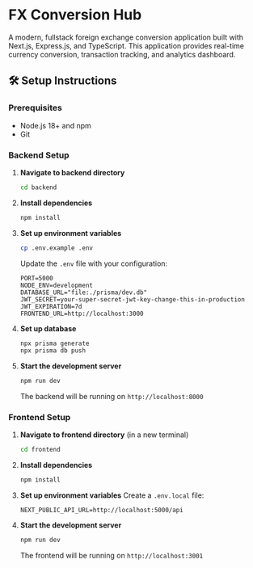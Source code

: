 # FX Conversion Hub

A modern, fullstack foreign exchange conversion application built with Next.js, Express.js, and TypeScript. This application provides real-time currency conversion, transaction tracking, and analytics dashboard.

## 🛠 Setup Instructions

### Prerequisites

- Node.js 18+ and npm
- Git

### Backend Setup

1. **Navigate to backend directory**

   ```bash
   cd backend
   ```

2. **Install dependencies**

   ```bash
   npm install
   ```

3. **Set up environment variables**

   ```bash
   cp .env.example .env
   ```

   Update the `.env` file with your configuration:

   ```env
   PORT=5000
   NODE_ENV=development
   DATABASE_URL="file:./prisma/dev.db"
   JWT_SECRET=your-super-secret-jwt-key-change-this-in-production
   JWT_EXPIRATION=7d
   FRONTEND_URL=http://localhost:3000
   ```

4. **Set up database**

   ```bash
   npx prisma generate
   npx prisma db push
   ```

5. **Start the development server**

   ```bash
   npm run dev
   ```

   The backend will be running on `http://localhost:8000`

### Frontend Setup

1. **Navigate to frontend directory** (in a new terminal)

   ```bash
   cd frontend
   ```

2. **Install dependencies**

   ```bash
   npm install
   ```

3. **Set up environment variables**
   Create a `.env.local` file:

   ```env
   NEXT_PUBLIC_API_URL=http://localhost:5000/api
   ```

4. **Start the development server**

   ```bash
   npm run dev
   ```

   The frontend will be running on `http://localhost:3001`
